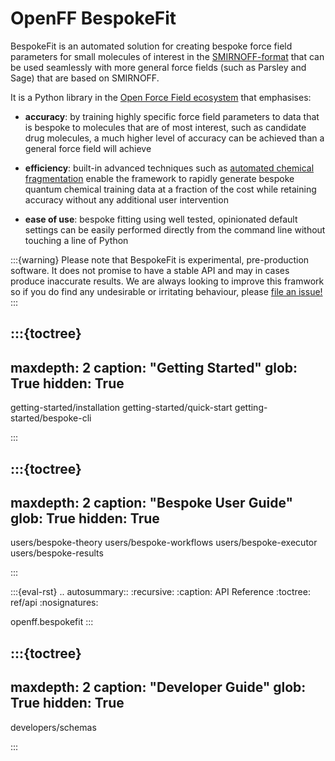# OpenFF BespokeFit

BespokeFit is an automated solution for creating bespoke force field parameters for 
small molecules of interest in the [SMIRNOFF-format] that can be used seamlessly with
more general force fields (such as Parsley and Sage) that are based on SMIRNOFF. 

It is a Python library in the [Open Force Field ecosystem] that emphasises:

* **accuracy**: by training highly specific force field parameters to data that is bespoke
  to molecules that are of most interest, such as candidate drug molecules, a much higher level
  of accuracy can be achieved than a general force field will achieve

* **efficiency**: built-in advanced techniques such as [automated chemical fragmentation] enable
  the framework to rapidly generate bespoke quantum chemical training data at a fraction of the cost 
  while retaining accuracy without any additional user intervention

* **ease of use**: bespoke fitting using well tested, opinionated default settings can be easily performed
  directly from the command line without touching a line of Python 

:::{warning}
Please note that BespokeFit is experimental, pre-production software. It does
not promise to have a stable API and may in cases produce inaccurate results. 
We are always looking to improve this framwork so if you do find any undesirable 
or irritating behaviour, please [file an issue!]
:::

[Open Force Field ecosystem]: https://openforcefield.org/software/#core-infrastructure
[SMIRNOFF-format]: https://openforcefield.github.io/standards/standards/smirnoff/
[automated chemical fragmentation]: https://fragmenter.readthedocs.io/en/latest/
[file an issue!]: https://github.com/openforcefield/openff-bespokefit/issues/new/choose

:::{toctree}
---
maxdepth: 2
caption: "Getting Started"
glob: True
hidden: True
---

getting-started/installation
getting-started/quick-start
getting-started/bespoke-cli

:::


:::{toctree}
---
maxdepth: 2
caption: "Bespoke User Guide"
glob: True
hidden: True
---

users/bespoke-theory
users/bespoke-workflows
users/bespoke-executor
users/bespoke-results

:::

<!--
The autosummary directive renders to rST,
so we must use eval-rst here
-->
:::{eval-rst}
.. autosummary::
   :recursive:
   :caption: API Reference
   :toctree: ref/api
   :nosignatures:

   openff.bespokefit
:::

:::{toctree}
---
maxdepth: 2
caption: "Developer Guide"
glob: True
hidden: True
---

developers/schemas

:::
